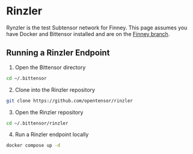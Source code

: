 # Rinzler

Rynzler is the test Subtensor network for Finney. This page assumes you have Docker and Bittensor installed and are on the [Finney branch](SwitchingBranches.md).

## Running a Rinzler Endpoint

1. Open the Bittensor directory
```bash
cd ~/.bittensor
```

2. Clone into the Rinzler repository
```bash
git clone https://github.com/opentensor/rinzler
```

3. Open the Rinzler repository
```bash
cd ~/.bittensor/rinzler
```

4. Run a Rinzler endpoint locally
```bash
docker compose up -d
```
